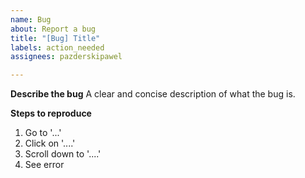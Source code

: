 ```yaml
---
name: Bug
about: Report a bug
title: "[Bug] Title"
labels: action_needed
assignees: pazderskipawel

---
```


**Describe the bug**
A clear and concise description of what the bug is.

**Steps to reproduce**
1. Go to '...'
2. Click on '....'
3. Scroll down to '....'
4. See error
